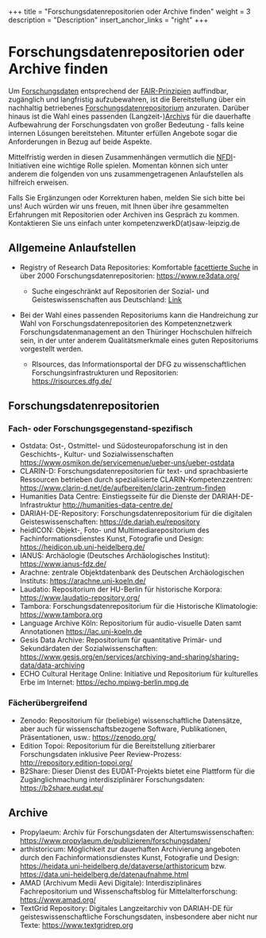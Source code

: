 +++
title = "Forschungsdatenrepositorien oder Archive finden"
weight = 3
description = "Description"
insert_anchor_links = "right"
+++

# Forschungsdatenrepositorien oder Archive finden

Um [Forschungsdaten](@/glossar/_index.md#forschungsdaten) entsprechend der [FAIR-Prinzipien](@/glossar/_index.md#fair-prinzipien) auffindbar, zugänglich und langfristig aufzubewahren, ist die Bereitstellung über ein nachhaltig betriebenes [Forschungsdatenrepositorium](@/glossar/_index.md#repositorium) anzuraten. Darüber hinaus ist die Wahl eines passenden (Langzeit-)[Archivs](@/glossar/_index.md#archivierung) für die dauerhafte Aufbewahrung der Forschungsdaten von großer Bedeutung - falls keine internen Lösungen bereitstehen. Mitunter erfüllen Angebote sogar die Anforderungen in Bezug auf beide Aspekte.

Mittelfristig werden in diesen Zusammenhängen vermutlich die [NFDI](@/glossar/_index.md#nfdi)-Initiativen eine wichtige Rolle spielen. Momentan können sich unter anderem die folgenden von uns zusammengetragenen Anlaufstellen als hilfreich erweisen.

Falls Sie Ergänzungen oder Korrekturen haben, melden Sie sich bitte bei uns! Auch würden wir uns freuen, mit Ihnen über ihre gesammelten Erfahrungen mit Repositorien oder Archiven ins Gespräch zu kommen. Kontaktieren Sie uns einfach unter kompetenzwerkD(at)saw-leipzig.de

## Allgemeine Anlaufstellen
* Registry of Research Data Repositories: Komfortable [facettierte Suche](@/glossar/_index.md#facettensuche) in über 2000 Forschungsdatenrepositorien: <https://www.re3data.org/>
    * Suche eingeschränkt auf Repositorien der Sozial- und Geisteswissenschaften aus Deutschland: [Link](https://www.re3data.org/search?query=&subjects%5B%5D=1%20Humanities%20and%20Social%20Sciences&countries%5B%5D=DEU)

* Bei der Wahl eines passenden Repositoriums kann die Handreichung zur Wahl von Forschungsdatenrepositorien des Kompetenznetzwerk Forschungsdatenmanagement an den Thüringer Hochschulen hilfreich sein, in der unter anderem Qualitätsmerkmale eines guten Repositoriums vorgestellt werden.
    * RIsources, das Informationsportal der DFG zu wissenschaftlichen Forschungsinfrastrukturen und Repositorien: <https://risources.dfg.de/>

## Forschungsdatenrepositorien
### Fach- oder Forschungsgegenstand-spezifisch
* Ostdata: Ost-, Ostmittel- und Südosteuropaforschung ist in den Geschichts-, Kultur- und Sozialwissenschaften <https://www.osmikon.de/servicemenue/ueber-uns/ueber-ostdata>
* CLARIN-D: Forschungsdatenrepositorien für text- und sprachbasierte Ressourcen betrieben durch spezialisierte CLARIN-Kompetenzzentren: <https://www.clarin-d.net/de/aufbereiten/clarin-zentrum-finden>
* Humanities Data Centre: Einstiegsseite für die Dienste der DARIAH-DE-Infrastruktur <http://humanities-data-centre.de/>
* DARIAH-DE-Repository: Forschungsdatenrepositorium für die digitalen Geisteswissenschaften: <https://de.dariah.eu/repository>
* heidICON: Objekt-, Foto- und Multimediarepositorium des Fachinformationsdienstes Kunst, Fotografie und Design: <https://heidicon.ub.uni-heidelberg.de/>
* IANUS: Archäologie (Deutsches Archäologisches Institut): <https://www.ianus-fdz.de/>
* Arachne: zentrale Objektdatenbank des Deutschen Archäologischen Instituts: <https://arachne.uni-koeln.de/>
* Laudatio: Repositorium der HU-Berlin für historische Korpora: <https://www.laudatio-repository.org/>
* Tambora: Forschungsdatenrepositorium für die Historische Klimatologie: <https://www.tambora.org>
* Language Archive Köln: Repositorium für audio-visuelle Daten samt Annotationen <https://lac.uni-koeln.de>
* Gesis Data Archive: Repositorium für quantitative Primär- und Sekundärdaten der Sozialwissenschaften: <https://www.gesis.org/en/services/archiving-and-sharing/sharing-data/data-archiving>
* ECHO Cultural Heritage Online: Initiative und Repositorium für kulturelles Erbe im Internet: <https://echo.mpiwg-berlin.mpg.de>

### Fächerübergreifend
* Zenodo: Repositorium für (beliebige) wissenschaftliche Datensätze, aber auch für wissenschaftsbezogene Software, Publikationen, Präsentationen, usw.: <https://zenodo.org/>
* Edition Topoi: Repositorium für die Bereitstellung zitierbarer Forschungsdaten inklusive Peer Review-Prozess: <http://repository.edition-topoi.org/>
* B2Share: Dieser Dienst des EUDAT-Projekts bietet eine Plattform für die Zugänglichmachung interdisziplinärer Forschungsdaten: <https://b2share.eudat.eu/>

## Archive
* Propylaeum: Archiv für Forschungsdaten der Altertumswissenschaften: <https://www.propylaeum.de/publizieren/forschungsdaten/>
* arthistoricum: Möglichkeit zur dauerhaften Archivierung angeboten durch den Fachinformationsdienstes Kunst, Fotografie und Design: <https://heidata.uni-heidelberg.de/dataverse/arthistoricum> bzw. <https://data.uni-heidelberg.de/datenaufnahme.html> 
* AMAD (Archivum Medii Aevi Digitale): Interdisziplinäres Fachrepositorium und Wissenschaftsblog für Mittelalterforschung: <https://www.amad.org/> 
* TextGrid Repository: Digitales Langzeitarchiv von DARIAH-DE für geisteswissenschaftliche Forschungsdaten, insbesondere aber nicht nur Texte: <https://www.textgridrep.org>

